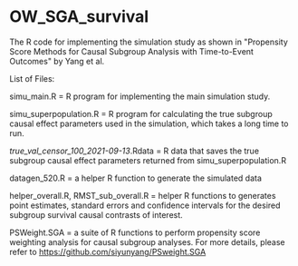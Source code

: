 # OW_SGA_survival

The R code for implementing the simulation study as shown in "Propensity Score Methods for Causal Subgroup Analysis with Time-to-Event Outcomes" by Yang et al.

List of Files:

simu_main.R = R program for implementing the main simulation study.

simu_superpopulation.R = R program for calculating the true subgroup causal effect parameters used in the simulation, which takes a long time to run.

_true_val_censor_100_2021-09-13_.Rdata = R data that saves the true subgroup causal effect parameters returned from simu_superpopulation.R

datagen_520.R = a helper R function to generate the simulated data

helper_overall.R, RMST_sub_overall.R = helper R functions to generates point estimates, standard errors and confidence intervals for the desired subgroup survival causal contrasts of interest. 

PSWeight.SGA = a suite of R functions to perform propensity score weighting analysis for causal subgroup analyses. For more details, please refer to https://github.com/siyunyang/PSweight.SGA

